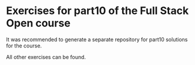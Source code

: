 # Exercises for part10 of the Full Stack Open course

It was recommended to generate a separate repository for part10 solutions for the course.

All other exercises can be found.
